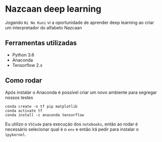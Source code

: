 # Nazcaan deep learning

Jogando `Ni No Kuni` vi a oportunidade de aprender deep learning ao criar um interpretador do alfabeto Nazcaan

## Ferramentas utilizadas

* Python 3.6 
* Anaconda
* Tensorflow 2.x

## Como rodar

Após instalar o Anaconda é possível criar um novo ambiente para segregar nossos testes

```
conda create -n tf pip matplotlib
conda activate tf
conda install -c anaconda tensorflow 
```

Eu utilizo o `VSCode` para execução dos `notebooks`, então ao rodar é necessário selecionar qual é o `env` e então irá pedir para instalar o `ìpykernel`.